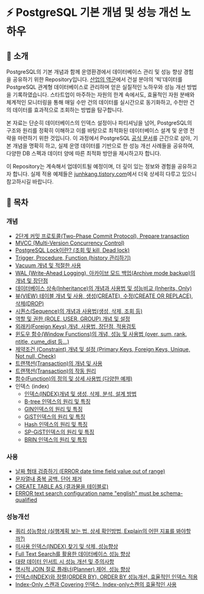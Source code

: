 # ⚡ PostgreSQL 기본 개념 및 성능 개선 노하우
## 📄 소개
PostgreSQL의 기본 개념과 함께 운영환경에서 데이터베이스 관리 및 성능 향상 경험을 공유하기 위한 Repository입니다. [산업의 역군](https://www.sankun.com/)에서 건설 분야의 '빅'데이터를 PostgreSQL 관계형 데이터베이스로 관리하며 얻은 실질적인 노하우와 성능 개선 방법을 기록하였습니다. 스타트업이 마주하는 자원의 한계 속에서도, 효율적인 자원 분배와 체계적인 모니터링을 통해 매일 수만 건의 데이터를 실시간으로 동기화하고, 수천만 건의 데이터를 효과적으로 조회하는 방법을 탐구합니다.

본 자료는 단순히 데이터베이스의 인덱스 설정이나 파티셔닝을 넘어, PostgreSQL의 구조와 원리를 정확히 이해하고 이를 바탕으로 최적화된 데이터베이스 설계 및 운영 전략을 마련하기 위한 것입니다. 이 과정에서 PostgreSQL [공식 문서](https://www.postgresql.org/)를 근간으로 삼아, 기본 개념을 명확히 하고, 실제 운영 데이터를 기반으로 한 성능 개선 사례들을 공유하여, 다양한 DB 스펙과 데이터 양에 따른 최적화 방안을 제시하고자 합니다.

이 Repository는 계속해서 업데이트될 예정이며, 더 깊이 있는 정보와 경험을 공유하고자 합니다. 실제 적용 예제들은 [junhkang.tistory.com](http://junhkang.tistory.com/)에서 더욱 상세히 다루고 있으니 참고하시길 바랍니다.

## 📜 목차
### 개념

- [2단계 커밋 프로토콜(Two-Phase Commit Protocol), Prepare transaction](https://github.com/junhkang/postgresql/blob/main/%EA%B0%9C%EB%85%90/2%EB%8B%A8%EA%B3%84%20%EC%BB%A4%EB%B0%8B%20%ED%94%84%EB%A1%9C%ED%86%A0%EC%BD%9C(Two-Phase%20Commit%20Protocol)%2C%20Prepare%20transaction.md)
- [MVCC (Multi-Version Concurrency Control)](https://github.com/junhkang/postgresql/blob/main/%EA%B0%9C%EB%85%90/MVCC%20(Multi-Version%20Concurrency%20Control).md)
- [PostgreSQL Lock이란? (조회 및 kill, Dead lock)](https://github.com/junhkang/postgresql/blob/main/%EA%B0%9C%EB%85%90/Postgresql%20Lock%EC%9D%B4%EB%9E%80%3F%20(%EC%A1%B0%ED%9A%8C%20%EB%B0%8F%20kill%2C%20Dead%20lock).md)
- [Trigger, Procedure, Function (history 관리하기)](https://github.com/junhkang/postgresql/blob/main/%EA%B0%9C%EB%85%90/Trigger%2C%20Procedure%2C%20Function%20(history%20%EA%B4%80%EB%A6%AC%ED%95%98%EA%B8%B0).md)
- [Vacuum 개념 및 적절한 사용](https://github.com/junhkang/postgresql/blob/main/%EA%B0%9C%EB%85%90/Vacuum%20%EA%B0%9C%EB%85%90%20%EB%B0%8F%20%EC%A0%81%EC%A0%88%ED%95%9C%20%EC%82%AC%EC%9A%A9.md)
- [WAL (Write-Ahead Logging), 아카이브 모드 백업(Archive mode backup)의 개념 및 장단점](https://github.com/junhkang/postgresql/blob/main/%EA%B0%9C%EB%85%90/WAL%20(Write-Ahead%20Logging)%2C%20%EC%95%84%EC%B9%B4%EC%9D%B4%EB%B8%8C%20%EB%AA%A8%EB%93%9C%20%EB%B0%B1%EC%97%85(Archive%20mode%20backup)%EC%9D%98%20%EA%B0%9C%EB%85%90%20%EB%B0%8F%20%EC%9E%A5%EB%8B%A8%EC%A0%90.md)
- [데이터베이스 상속(Inheritance)의 개념과 사용법 및 성능비교 (Inherits, Only)](https://github.com/junhkang/postgresql/blob/main/%EA%B0%9C%EB%85%90/%EB%8D%B0%EC%9D%B4%ED%84%B0%EB%B2%A0%EC%9D%B4%EC%8A%A4%20%EC%83%81%EC%86%8D(Inheritance)%EC%9D%98%20%EA%B0%9C%EB%85%90%EA%B3%BC%20%EC%82%AC%EC%9A%A9%EB%B2%95%20%EB%B0%8F%20%EC%84%B1%EB%8A%A5%EB%B9%84%EA%B5%90%20(Inherits%2C%20Only).md)
- [뷰(VIEW) 테이블 개념 및 사용, 생성(CREATE), 수정(CREATE OR REPLACE), 삭제(DROP)](https://github.com/junhkang/postgresql/blob/main/%EA%B0%9C%EB%85%90/%EB%B7%B0(VIEW)%20%ED%85%8C%EC%9D%B4%EB%B8%94%20%EA%B0%9C%EB%85%90%20%EB%B0%8F%20%EC%82%AC%EC%9A%A9%2C%20%EC%83%9D%EC%84%B1(CREATE)%2C%20%EC%88%98%EC%A0%95(CREATE%20OR%20REPLACE)%2C%20%EC%82%AD%EC%A0%9C(DROP).md)
- [시퀀스(Sequence)의 개념과 사용법(생성, 삭제, 조회 등)](https://github.com/junhkang/postgresql/blob/main/%EA%B0%9C%EB%85%90/%EC%8B%9C%ED%80%80%EC%8A%A4(Sequence)%EC%9D%98%20%EA%B0%9C%EB%85%90%EA%B3%BC%20%EC%82%AC%EC%9A%A9%EB%B2%95(%EC%83%9D%EC%84%B1%2C%20%EC%82%AD%EC%A0%9C%2C%20%EC%A1%B0%ED%9A%8C%20%EB%93%B1).md)
- [역할 및 권한 (ROLE, USER, GROUP) 개념 및 설정](https://github.com/junhkang/postgresql/blob/main/%EA%B0%9C%EB%85%90/%EC%97%AD%ED%95%A0%20%EB%B0%8F%20%EA%B6%8C%ED%95%9C%20(ROLE%2C%20USER%2C%20GROUP)%20%EA%B0%9C%EB%85%90%20%EB%B0%8F%20%EC%84%A4%EC%A0%95.md)
- [외래키(Foreign Keys) 개념, 사용법, 장단점, 적용검토](https://github.com/junhkang/postgresql/blob/main/%EA%B0%9C%EB%85%90/%EC%99%B8%EB%9E%98%ED%82%A4(Foreign%20Keys)%20%EA%B0%9C%EB%85%90%2C%20%EC%82%AC%EC%9A%A9%EB%B2%95%2C%20%EC%9E%A5%EB%8B%A8%EC%A0%90%2C%20%EC%A0%81%EC%9A%A9%EA%B2%80%ED%86%A0.md)
- [윈도우 함수(Window Functions)의 개념, 성능 및 사용법 (over, sum, rank, ntitle, cume_dist 등...)](https://github.com/junhkang/postgresql/blob/main/%EA%B0%9C%EB%85%90/%EC%9C%88%EB%8F%84%EC%9A%B0%20%ED%95%A8%EC%88%98(Window%20Functions)%EC%9D%98%20%EA%B0%9C%EB%85%90%2C%20%EC%84%B1%EB%8A%A5%20%EB%B0%8F%20%EC%82%AC%EC%9A%A9%EB%B2%95%20(over%2C%20sum%2C%20rank%2C%20ntitle%2C%20cume_dist%20%EB%93%B1...).md)
- [제약조건 (Constraint) 개념 및 설정 (Primary Keys, Foreign Keys, Unique, Not null, Check)](https://github.com/junhkang/postgresql/blob/main/%EA%B0%9C%EB%85%90/%EC%A0%9C%EC%95%BD%EC%A1%B0%EA%B1%B4%20(Constraint)%20%EA%B0%9C%EB%85%90%20%EB%B0%8F%20%EC%84%A4%EC%A0%95%20(Primary%20Keys%2C%20Foreign%20Keys%2C%20Unique%2C%20Not%20null%2C%20Check).md)
- [트랜잭션(Transaction)의 개념 및 사용](https://github.com/junhkang/postgresql/blob/main/%EA%B0%9C%EB%85%90/%ED%8A%B8%EB%9E%9C%EC%9E%AD%EC%85%98(Transaction)%EC%9D%98%20%EA%B0%9C%EB%85%90%20%EB%B0%8F%20%EC%82%AC%EC%9A%A9.md)
- [트랜잭션(Transaction)의 작동 원리](https://github.com/junhkang/postgresql/blob/main/%EA%B0%9C%EB%85%90/%ED%8A%B8%EB%9E%9C%EC%9E%AD%EC%85%98(Transaction)%EC%9D%98%20%EC%9E%91%EB%8F%99%EC%9B%90%EB%A6%AC.md)
- [함수(Function)의 정의 및 상세 사용법 (다양한 예제)](https://github.com/junhkang/postgresql/blob/main/%EA%B0%9C%EB%85%90/%ED%95%A8%EC%88%98(Function)%EC%9D%98%20%EC%A0%95%EC%9D%98%20%EB%B0%8F%20%EC%83%81%EC%84%B8%20%EC%82%AC%EC%9A%A9%EB%B2%95%20(%EB%8B%A4%EC%96%91%ED%95%9C%20%EC%98%88%EC%A0%9C).md)
- 인덱스 (index)
	- [인덱스(INDEX)개념 및 생성, 삭제, 분석, 설계 방법](https://github.com/junhkang/postgresql/blob/main/%EA%B0%9C%EB%85%90/%EC%9D%B8%EB%8D%B1%EC%8A%A4/%EC%9D%B8%EB%8D%B1%EC%8A%A4(INDEX)%EA%B0%9C%EB%85%90%20%EB%B0%8F%20%EC%83%9D%EC%84%B1%2C%20%EC%82%AD%EC%A0%9C%2C%20%EB%B6%84%EC%84%9D%2C%20%EC%84%A4%EA%B3%84%20%EB%B0%A9%EB%B2%95.md)
	- [B-tree 인덱스의 원리 및 특징](https://github.com/junhkang/postgresql/blob/main/%EA%B0%9C%EB%85%90/%EC%9D%B8%EB%8D%B1%EC%8A%A4/B-tree%20%EC%9D%B8%EB%8D%B1%EC%8A%A4%EC%9D%98%20%EC%9B%90%EB%A6%AC%20%EB%B0%8F%20%ED%8A%B9%EC%A7%95.md)
	- [GIN인덱스의 원리 및 특징](https://github.com/junhkang/postgresql/blob/main/%EA%B0%9C%EB%85%90/%EC%9D%B8%EB%8D%B1%EC%8A%A4/GIN%EC%9D%B8%EB%8D%B1%EC%8A%A4%EC%9D%98%20%EC%9B%90%EB%A6%AC%20%EB%B0%8F%20%ED%8A%B9%EC%A7%95.md)
	- [GiST인덱스의 원리 및 특징](https://github.com/junhkang/postgresql/blob/main/%EA%B0%9C%EB%85%90/%EC%9D%B8%EB%8D%B1%EC%8A%A4/GiST%EC%9D%B8%EB%8D%B1%EC%8A%A4%EC%9D%98%20%EC%9B%90%EB%A6%AC%20%EB%B0%8F%20%ED%8A%B9%EC%A7%95.md)
	- [Hash 인덱스의 원리 및 특징](https://github.com/junhkang/postgresql/blob/main/%EA%B0%9C%EB%85%90/%EC%9D%B8%EB%8D%B1%EC%8A%A4/Hash%20%EC%9D%B8%EB%8D%B1%EC%8A%A4%EC%9D%98%20%EC%9B%90%EB%A6%AC%20%EB%B0%8F%20%ED%8A%B9%EC%A7%95.md)
	- [SP-GiST인덱스의 원리 및 특징](https://github.com/junhkang/postgresql/blob/main/%EA%B0%9C%EB%85%90/%EC%9D%B8%EB%8D%B1%EC%8A%A4/SP-GiST%EC%9D%B8%EB%8D%B1%EC%8A%A4%EC%9D%98%20%EC%9B%90%EB%A6%AC%20%EB%B0%8F%20%ED%8A%B9%EC%A7%95.md)
	- [BRIN 인덱스의 원리 및 특징](https://github.com/junhkang/postgresql/blob/main/%EA%B0%9C%EB%85%90/%EC%9D%B8%EB%8D%B1%EC%8A%A4/BRIN%20%EC%9D%B8%EB%8D%B1%EC%8A%A4%EC%9D%98%20%EC%9B%90%EB%A6%AC%20%EB%B0%8F%20%ED%8A%B9%EC%A7%95.md)
### 사용
- [날짜 형태 검증하기 (ERROR date time field value out of range)](https://github.com/junhkang/postgresql/blob/main/%EC%82%AC%EC%9A%A9/%EB%82%A0%EC%A7%9C%20%ED%98%95%ED%83%9C%20%EA%B2%80%EC%A6%9D%ED%95%98%EA%B8%B0%20(ERROR%20date%20time%20field%20value%20out%20of%20range).md)
- [문자열내 중복 공백, 단어 제거](https://github.com/junhkang/postgresql/blob/main/%EC%82%AC%EC%9A%A9/%EB%AC%B8%EC%9E%90%EC%97%B4%EB%82%B4%20%EC%A4%91%EB%B3%B5%20%EA%B3%B5%EB%B0%B1%2C%20%EB%8B%A8%EC%96%B4%20%EC%A0%9C%EA%B1%B0.md)
- [CREATE TABLE AS (결과물을 테이블로)](https://github.com/junhkang/postgresql/blob/main/%EC%82%AC%EC%9A%A9/CREATE%20TABLE%20AS%20(%EA%B2%B0%EA%B3%BC%EB%AC%BC%EC%9D%84%20%ED%85%8C%EC%9D%B4%EB%B8%94%EB%A1%9C).md)
- [ERROR text search configuration name "english" must be schema-qualified](https://github.com/junhkang/postgresql/blob/d3ae0de823d09d1bbb23efb15b2b2c6fb94eb3ad/ERROR%20text%20search%20configuration%20name%20%22english%22%20must%20be%20schema-qualified.md)
### 성능개선
- [쿼리 성능향상 (실행계획 보는 법, 상세 확인방법, Explain의 어떤 지표를 봐야할까?)](https://github.com/junhkang/postgresql/blob/main/%EC%84%B1%EB%8A%A5%ED%96%A5%EC%83%81/%EC%BF%BC%EB%A6%AC%20%EC%84%B1%EB%8A%A5%ED%96%A5%EC%83%81%20(%EC%8B%A4%ED%96%89%EA%B3%84%ED%9A%8D%20%EB%B3%B4%EB%8A%94%20%EB%B2%95%2C%20%EC%83%81%EC%84%B8%20%ED%99%95%EC%9D%B8%EB%B0%A9%EB%B2%95%2C%20Explain%EC%9D%98%20%EC%96%B4%EB%96%A4%20%EC%A7%80%ED%91%9C%EB%A5%BC%20%EB%B4%90%EC%95%BC%ED%95%A0%EA%B9%8C%3F).md)
- [미사용 인덱스(INDEX) 찾기 및 삭제, 성능향상](https://github.com/junhkang/postgresql/blob/main/%EC%84%B1%EB%8A%A5%ED%96%A5%EC%83%81/%EB%AF%B8%EC%82%AC%EC%9A%A9%20%EC%9D%B8%EB%8D%B1%EC%8A%A4(INDEX)%20%EC%B0%BE%EA%B8%B0%20%EB%B0%8F%20%EC%82%AD%EC%A0%9C%2C%20%EC%84%B1%EB%8A%A5%ED%96%A5%EC%83%81.md)
- [Full Text Search를 활용한 데이터베이스 성능 향상](https://github.com/junhkang/postgresql/blob/main/%EC%84%B1%EB%8A%A5%ED%96%A5%EC%83%81/Full%20Text%20Search%EB%A5%BC%20%ED%99%9C%EC%9A%A9%ED%95%9C%20%EB%8D%B0%EC%9D%B4%ED%84%B0%EB%B2%A0%EC%9D%B4%EC%8A%A4%20%EC%84%B1%EB%8A%A5%20%ED%96%A5%EC%83%81.md)
- [대량 데이터 인서트 시 성능 개선 및 주의사항](https://github.com/junhkang/postgresql/blob/main/%EC%84%B1%EB%8A%A5%ED%96%A5%EC%83%81/%EB%8C%80%EB%9F%89%20%EB%8D%B0%EC%9D%B4%ED%84%B0%20%EC%9D%B8%EC%84%9C%ED%8A%B8%20%EC%8B%9C%20%EC%84%B1%EB%8A%A5%20%EA%B0%9C%EC%84%A0%20%EB%B0%8F%20%EC%A3%BC%EC%9D%98%EC%82%AC%ED%95%AD.md)
- [명시적 JOIN 절로 플래너(Planner) 제어, 성능 향상](https://github.com/junhkang/postgresql/blob/main/%EC%84%B1%EB%8A%A5%ED%96%A5%EC%83%81/%EB%AA%85%EC%8B%9C%EC%A0%81%20JOIN%20%EC%A0%88%EB%A1%9C%20%ED%94%8C%EB%9E%98%EB%84%88(Planner)%20%EC%A0%9C%EC%96%B4%2C%20%EC%84%B1%EB%8A%A5%20%ED%96%A5%EC%83%81.md)
- [인덱스(INDEX)와 정렬(ORDER BY), ORDER BY 성능개선, 효율적인 인덱스 적용](https://github.com/junhkang/postgresql/blob/main/%EC%84%B1%EB%8A%A5%ED%96%A5%EC%83%81/%EC%9D%B8%EB%8D%B1%EC%8A%A4(INDEX)%EC%99%80%20%EC%A0%95%EB%A0%AC(ORDER%20BY)%2C%20ORDER%20BY%20%EC%84%B1%EB%8A%A5%EA%B0%9C%EC%84%A0%2C%20%ED%9A%A8%EC%9C%A8%EC%A0%81%EC%9D%B8%20%EC%9D%B8%EB%8D%B1%EC%8A%A4%20%EC%A0%81%EC%9A%A9.md)
- [Index-Only 스캔과 Covering 인덱스, Index-only스캔의 효율적인 사용](https://github.com/junhkang/postgresql/blob/main/%EC%84%B1%EB%8A%A5%ED%96%A5%EC%83%81/Index-Only%20%EC%8A%A4%EC%BA%94%EA%B3%BC%20Covering%20%EC%9D%B8%EB%8D%B1%EC%8A%A4%2C%20Index-only%EC%8A%A4%EC%BA%94%EC%9D%98%20%ED%9A%A8%EC%9C%A8%EC%A0%81%EC%9D%B8%20%EC%82%AC%EC%9A%A9.md)
